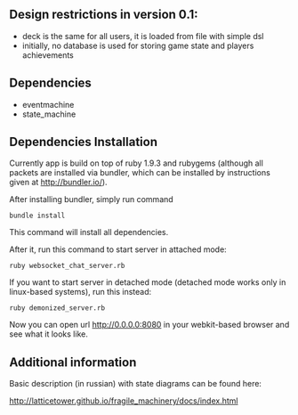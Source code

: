 Design restrictions in version 0.1:
-----------------------------------
 - deck is the same for all users, it is loaded from file with simple dsl
 - initially, no database is used for storing game state and players achievements
 
Dependencies
------------
- eventmachine
- state_machine

Dependencies Installation
-------------------------
Currently app is build on top of ruby 1.9.3 and rubygems (although all packets are installed via bundler, which can be installed by instructions given at http://bundler.io/).

After installing bundler, simply run command

```
bundle install
```
This command will install all dependencies.

After it, run this command to start server in attached mode:
```
ruby websocket_chat_server.rb
```
If you want to start server in detached mode (detached mode works only in linux-based systems), run this instead:
```
ruby demonized_server.rb
```
Now you can open url http://0.0.0.0:8080 in your webkit-based browser and see what it looks like.

Additional information
----------------------
Basic description (in russian) with state diagrams can be found here: 

http://latticetower.github.io/fragile_machinery/docs/index.html
